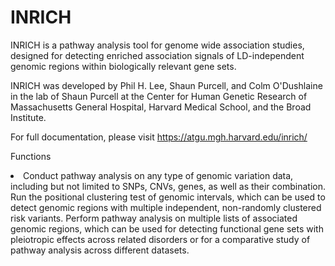 # INRICH

INRICH is a pathway analysis tool for genome wide association studies, designed for detecting enriched association signals of LD-independent genomic regions within biologically relevant gene sets.

INRICH was developed by Phil H. Lee, Shaun Purcell, and Colm O'Dushlaine in the lab of Shaun Purcell at the Center for Human Genetic Research of Massachusetts General Hospital, Harvard Medical School, and the Broad Institute.

For full documentation, please visit https://atgu.mgh.harvard.edu/inrich/

Functions

<li>Conduct pathway analysis on any type of genomic variation data, including but not limited to SNPs, CNVs, genes, as well as their combination.</li>
Run the positional clustering test of genomic intervals, which can be used to detect genomic regions with multiple independent, non-randomly clustered risk variants.
Perform pathway analysis on multiple lists of associated genomic regions, which can be used for detecting functional gene sets with pleiotropic effects across related disorders or for a comparative study of pathway analysis across different datasets.
